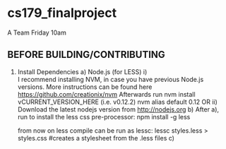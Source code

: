 # cs179_finalproject
A Team Friday 10am


BEFORE BUILDING/CONTRIBUTING
---------
1. Install Dependencies
  a) Node.js (for LESS)
      i)  
        I recommend installing NVM, in case you have previous Node.js versions.
        More instructions can be found here https://github.com/creationix/nvm
        Afterwards run 
          nvm install vCURRENT_VERSION_HERE (i.e. v0.12.2)
          nvm alias default 0.12
      OR
      ii)
        Download the latest nodejs version from http://nodejs.org
  b)
    After a), run to install the less css pre-processor:
    npm install -g less
    
    from now on less compile can be run as lessc:
    lessc styles.less > styles.css #creates a stylesheet from the .less files 
  c)
    
